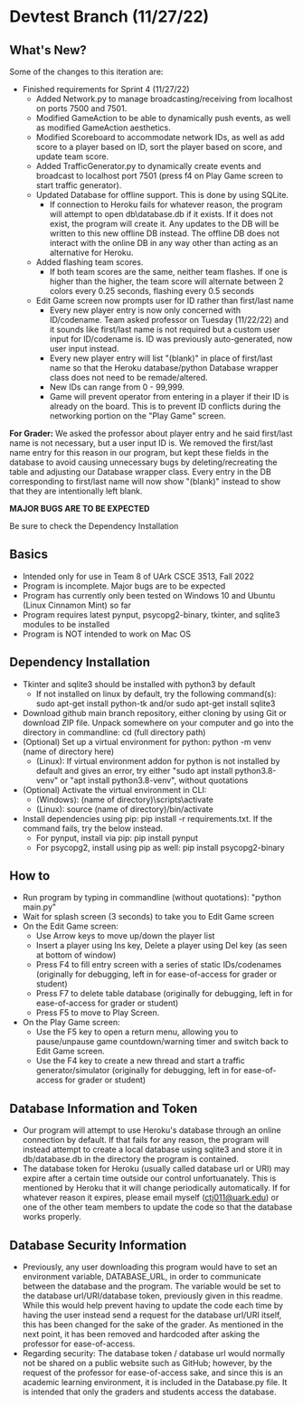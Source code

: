 # Devtest Branch (11/27/22)

## What's New?
Some of the changes to this iteration are:

* Finished requirements for Sprint 4 (11/27/22)
  * Added Network.py to manage broadcasting/receiving from localhost on ports 7500 and 7501.
  * Modified GameAction to be able to dynamically push events, as well as modified GameAction aesthetics.
  * Modified Scoreboard to accommodate network IDs, as well as add score to a player based on ID, sort the player based on score, and update team score.
  * Added TrafficGenerator.py to dynamically create events and broadcast to localhost port 7501 (press f4 on Play Game screen to start traffic generator).
  * Updated Database for offline support. This is done by using SQLite.
    * If connection to Heroku fails for whatever reason, the program will attempt to open db\database.db if it exists. If it does not exist, the program will create it. Any updates to the DB will be written to this new offline DB instead. The offline DB does not interact with the online DB in any way other than acting as an alternative for Heroku.
  * Added flashing team scores.
    * If both team scores are the same, neither team flashes. If one is higher than the higher, the team score will alternate between 2 colors every 0.25 seconds, flashing every 0.5 seconds
  * Edit Game screen now prompts user for ID rather than first/last name
    * Every new player entry is now only concerned with ID/codename. Team asked professor on Tuesday (11/22/22) and it sounds like first/last name is not required but a custom user input for ID/codename is. ID was previously auto-generated, now user input instead.
    * Every new player entry will list "(blank)" in place of first/last name so that the Heroku database/python Database wrapper class does not need to be remade/altered.
    * New IDs can range from 0 - 99,999.
    * Game will prevent operator from entering in a player if their ID is already on the board. This is to prevent ID conflicts during the networking portion on the "Play Game" screen.
  
**For Grader:** We asked the professor about player entry and he said first/last name is not necessary, but a user input ID is. We removed the first/last name entry for this reason in our program, but kept these fields in the database to avoid causing unnecessary bugs by deleting/recreating the table and adjusting our Database wrapper class. Every entry in the DB corresponding to first/last name will now show "(blank)" instead to show that they are intentionally left blank.

**MAJOR BUGS ARE TO BE EXPECTED**

Be sure to check the Dependency Installation

## Basics
* Intended only for use in Team 8 of UArk CSCE 3513, Fall 2022
* Program is incomplete. Major bugs are to be expected
* Program has currently only been tested on Windows 10 and Ubuntu (Linux Cinnamon Mint) so far
* Program requires latest pynput, psycopg2-binary, tkinter, and sqlite3 modules to be installed
* Program is NOT intended to work on Mac OS

## Dependency Installation
* Tkinter and sqlite3 should be installed with python3 by default
  * If not installed on linux by default, try the following command(s): sudo apt-get install python-tk and/or sudo apt-get install sqlite3
* Download github main branch repository, either cloning by using Git or download ZIP file. Unpack somewhere on your computer and go into the directory in commandline: cd (full directory path)
* (Optional) Set up a virtual environment for python: python -m venv (name of directory here)
  * (Linux): If virtual environment addon for python is not installed by default and gives an error, try either "sudo apt install python3.8-venv" or "apt install python3.8-venv", without quotations
* (Optional) Activate the virtual environment in CLI: 
  * (Windows): (name of directory)\scripts\activate
  * (Linux): source (name of directory)/bin/activate
* Install dependencies using pip: pip install -r requirements.txt. If the command fails, try the below instead.
  * For pynput, install via pip: pip install pynput
  * For psycopg2, install using pip as well: pip install psycopg2-binary
  
## How to
* Run program by typing in commandline (without quotations): "python main.py"
* Wait for splash screen (3 seconds) to take you to Edit Game screen
* On the Edit Game screen:
  * Use Arrow keys to move up/down the player list
  * Insert a player using Ins key, Delete a player using Del key (as seen at bottom of window)
  * Press F4 to fill entry screen with a series of static IDs/codenames (originally for debugging, left in for ease-of-access for grader or student)
  * Press F7 to delete table database (originally for debugging, left in for ease-of-access for grader or student)
  * Press F5 to move to Play Screen.
* On the Play Game screen:
  * Use the F5 key to open a return menu, allowing you to pause/unpause game countdown/warning timer and switch back to Edit Game screen.
  * Use the F4 key to create a new thread and start a traffic generator/simulator (originally for debugging, left in for ease-of-access for grader or student)
  
## Database Information and Token
* Our program will attempt to use Heroku's database through an online connection by default. If that fails for any reason, the program will instead attempt to create a local database using sqlite3 and store it in db/database.db in the directory the program is contained.
* The database token for Heroku (usually called database url or URI)  may expire after a certain time outside our control unfortuanately. This is mentioned by Heroku that it will change periodically automatically. If for whatever reason it expires, please email myself (ctj011@uark.edu) or one of the other team members to update the code so that the database works properly.
  
## Database Security Information
* Previously, any user downloading this program would have to set an environment variable, DATABASE_URL, in order to communicate between the database and the program. The variable would be set to the database url/URI/database token, previously given in this readme. While this would help prevent having to update the code each time by having the user instead send a request for the database url/URI itself, this has been changed for the sake of the grader. As mentioned in the next point, it has been removed and hardcoded after asking the professor for ease-of-access.
* Regarding security: The database token / database url would normally not be shared on a public website such as GitHub; however, by the request of the professor for ease-of-access sake, and since this is an academic learning environment, it is included in the Database.py file. It is intended that only the graders and students access the database.
